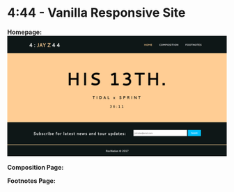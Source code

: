 # 4:44 - Vanilla Responsive Site

**Homepage:**
![](img/vrs-homepage.png)

**Composition Page:**

**Footnotes Page:**

